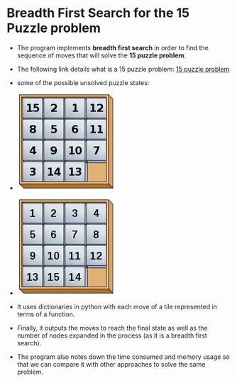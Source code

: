 # Breadth First Search for the 15 Puzzle problem



* The program implements **breadth first search** in order to find the sequence of moves that will solve the **15 puzzle problem**.

* The following link details what is a 15 puzzle problem: [15 puzzle problem](https://en.wikipedia.org/wiki/15_puzzle)
* some of the possible unsolved puzzle states:
* ![Unsolved puzzle 1](https://github.com/yashchitre03/Breadth-First-Search/blob/master/15puzzlebef.jpeg)
* ![Unsolved puzzle 2](https://github.com/yashchitre03/Breadth-First-Search/blob/master/15puzzleaft.jpeg)
* It uses dictionaries in python with each move of a tile represented in terms of a function.
* Finally, it outputs the moves to reach the final state as well as the number of nodes expanded in the process (as it is a breadth first search).
* The program also notes down the time consumed and memory usage so that we can compare it with other approaches to solve the same problem.
